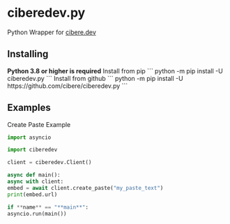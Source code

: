<h1>ciberedev.py</h1>
<p>Python Wrapper for <a href="https://www.cibere.dev">cibere.dev</a></p>

<h2>Installing</h2>
<span style="font-weight: bold;">Python 3.8 or higher is required</span>
Install from pip
```
python -m pip install -U ciberedev.py
```
Install from github
```
python -m pip install -U https://github.com/cibere/ciberedev.py
```

<h2>Examples</h2>
Create Paste Example

```py
import asyncio

import ciberedev

client = ciberedev.Client()

async def main():
async with client:
embed = await client.create_paste("my_paste_text")
print(embed.url)

if **name** == "**main**":
asyncio.run(main())
```
